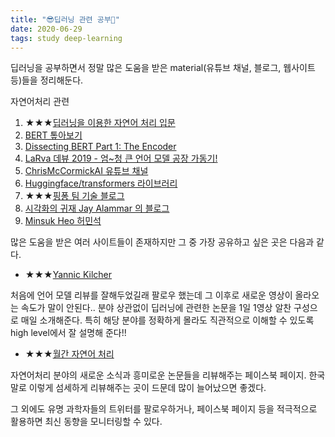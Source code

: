 ```yaml
---
title: "😎딥러닝 관련 공부📝"
date: 2020-06-29
tags: study deep-learning
---
```


딥러닝을 공부하면서 정말 많은 도움을 받은 material(유튜브 채널, 블로그, 웹사이트 등)들을 정리해둔다.

자연어처리 관련
1. ★★★[딥러닝을 이용한 자연어 처리 입문](https://wikidocs.net/book/2155)
2. [BERT 톺아보기](http://docs.likejazz.com/bert/#fn:fn-2)
3. [Dissecting BERT Part 1: The Encoder](https://medium.com/dissecting-bert/dissecting-bert-part-1-d3c3d495cdb3)
4. [LaRva 데뷰 2019 - 엄~청 큰 언어 모델 공장 가동기!](https://deview.kr/2019/schedule/291)
5. [ChrisMcCormickAI 유튜브 채널](https://www.youtube.com/watch?v=FKlPCK1uFrc&list=PLam9sigHPGwOBuH4_4fr-XvDbe5uneaf6)
6. [Huggingface/transformers 라이브러리](https://huggingface.co/transformers/quicktour.html)
7. ★★★[핑퐁 팀 기술 블로그](https://blog.pingpong.us/)
8. [시각화의 귀재 Jay Alammar 의 블로그](http://jalammar.github.io/)
9. [Minsuk Heo 허민석](https://www.youtube.com/user/TheEasyoung)

많은 도움을 받은 여러 사이트들이 존재하지만 그 중 가장 공유하고 싶은 곳은 다음과 같다.

- ★★★[Yannic Kilcher](https://www.youtube.com/channel/UCZHmQk67mSJgfCCTn7xBfew)

처음에 언어 모델 리뷰를 잘해두었길래 팔로우 했는데 그 이후로 새로운 영상이 올라오는 속도가 말이 안된다.. 분야 상관없이 딥러닝에 관련한 논문을 1일 1영상 알찬 구성으로 매일 소개해준다. 특히 해당 분야를 정확하게 몰라도 직관적으로 이해할 수 있도록 high level에서 잘 설명해 준다!!

- ★★★[월간 자연어 처리](https://www.facebook.com/monthly.nlp/?__tn__=%2Cd%2CP-R&eid=ARDL2_cuww8IMD09B3lSeSPidGt-gxZBJLHGXLdIJEtM3l3OahrZdohKDc_P7uAJgApeSsYxsKzz17xi)

자연어처리 분야의 새로운 소식과 흥미로운 논문들을 리뷰해주는 페이스북 페이지. 한국말로 이렇게 섬세하게 리뷰해주는 곳이 드문데 많이 늘어났으면 좋겠다.

그 외에도 유명 과학자들의 트위터를 팔로우하거나, 페이스북 페이지 등을 적극적으로 활용하면 최신 동향을 모니터링할 수 있다.
